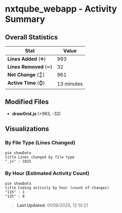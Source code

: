 # nxtqube_webapp - Activity Summary 

## Overall Statistics

| Stat                   | Value                                                             |
| ---------------------- | ----------------------------------------------------------------- |
| **Lines Added** (➕)   | 993                                          |
| **Lines Removed** (➖) | 32                                        |
| **Net Change** (↕)    | 961                |
| **Active Time** (⌚)   | 13 minutes |


## Modified Files
- **drawGrid.js** (+993, -32)

## Visualizations

### By File Type (Lines Changed)

```mermaid
pie showData
title Lines changed by file type
".js" : 1025
```

### By Hour (Estimated Activity Count)

```mermaid
pie showData
title Coding activity by hour (count of changes)
"11h" : 1
"12h" : 8
```


> **Last Updated:** 01/09/2025, 12:10:21